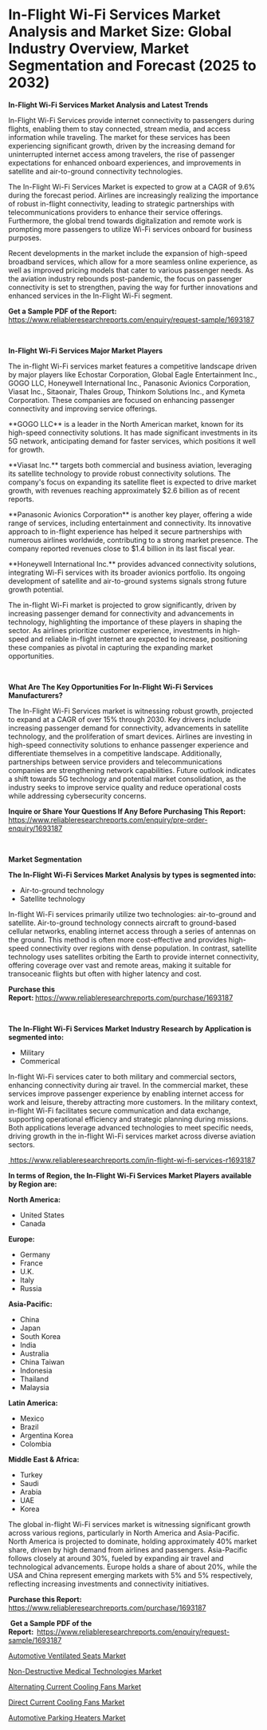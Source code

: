 <p><h1>In-Flight Wi-Fi Services Market Analysis and Market Size: Global Industry Overview, Market Segmentation and Forecast (2025 to 2032)</h1></p><p><strong>In-Flight Wi-Fi Services Market Analysis and Latest Trends</strong></p>
<p><p>In-Flight Wi-Fi Services provide internet connectivity to passengers during flights, enabling them to stay connected, stream media, and access information while traveling. The market for these services has been experiencing significant growth, driven by the increasing demand for uninterrupted internet access among travelers, the rise of passenger expectations for enhanced onboard experiences, and improvements in satellite and air-to-ground connectivity technologies. </p><p>The In-Flight Wi-Fi Services Market is expected to grow at a CAGR of 9.6% during the forecast period. Airlines are increasingly realizing the importance of robust in-flight connectivity, leading to strategic partnerships with telecommunications providers to enhance their service offerings. Furthermore, the global trend towards digitalization and remote work is prompting more passengers to utilize Wi-Fi services onboard for business purposes. </p><p>Recent developments in the market include the expansion of high-speed broadband services, which allow for a more seamless online experience, as well as improved pricing models that cater to various passenger needs. As the aviation industry rebounds post-pandemic, the focus on passenger connectivity is set to strengthen, paving the way for further innovations and enhanced services in the In-Flight Wi-Fi segment.</p></p>
<p><strong>Get a Sample PDF of the Report:&nbsp;</strong> <a href="https://www.reliableresearchreports.com/enquiry/request-sample/1693187?utm_campaign=102&utm_medium=2&utm_source=Github&utm_content=ia&utm_term=27032025&utm_id=in-flight-wi-fi-services">https://www.reliableresearchreports.com/enquiry/request-sample/1693187</a></p>
<p>&nbsp;</p>
<p><strong>In-Flight Wi-Fi Services Major Market Players</strong></p>
<p><p>The in-flight Wi-Fi services market features a competitive landscape driven by major players like Echostar Corporation, Global Eagle Entertainment Inc., GOGO LLC, Honeywell International Inc., Panasonic Avionics Corporation, Viasat Inc., Sitaonair, Thales Group, Thinkom Solutions Inc., and Kymeta Corporation. These companies are focused on enhancing passenger connectivity and improving service offerings.</p><p>**GOGO LLC** is a leader in the North American market, known for its high-speed connectivity solutions. It has made significant investments in its 5G network, anticipating demand for faster services, which positions it well for growth.</p><p>**Viasat Inc.** targets both commercial and business aviation, leveraging its satellite technology to provide robust connectivity solutions. The company's focus on expanding its satellite fleet is expected to drive market growth, with revenues reaching approximately $2.6 billion as of recent reports.</p><p>**Panasonic Avionics Corporation** is another key player, offering a wide range of services, including entertainment and connectivity. Its innovative approach to in-flight experience has helped it secure partnerships with numerous airlines worldwide, contributing to a strong market presence. The company reported revenues close to $1.4 billion in its last fiscal year.</p><p>**Honeywell International Inc.** provides advanced connectivity solutions, integrating Wi-Fi services with its broader avionics portfolio. Its ongoing development of satellite and air-to-ground systems signals strong future growth potential.</p><p>The in-flight Wi-Fi market is projected to grow significantly, driven by increasing passenger demand for connectivity and advancements in technology, highlighting the importance of these players in shaping the sector. As airlines prioritize customer experience, investments in high-speed and reliable in-flight internet are expected to increase, positioning these companies as pivotal in capturing the expanding market opportunities.</p></p>
<p>&nbsp;</p>
<p><strong>What Are The Key Opportunities For In-Flight Wi-Fi Services Manufacturers?</strong></p>
<p><p>The In-Flight Wi-Fi Services market is witnessing robust growth, projected to expand at a CAGR of over 15% through 2030. Key drivers include increasing passenger demand for connectivity, advancements in satellite technology, and the proliferation of smart devices. Airlines are investing in high-speed connectivity solutions to enhance passenger experience and differentiate themselves in a competitive landscape. Additionally, partnerships between service providers and telecommunications companies are strengthening network capabilities. Future outlook indicates a shift towards 5G technology and potential market consolidation, as the industry seeks to improve service quality and reduce operational costs while addressing cybersecurity concerns.</p></p>
<p><strong>Inquire or Share Your Questions If Any Before Purchasing This Report:</strong> <a href="https://www.reliableresearchreports.com/enquiry/pre-order-enquiry/1693187?utm_campaign=102&utm_medium=2&utm_source=Github&utm_content=ia&utm_term=27032025&utm_id=in-flight-wi-fi-services">https://www.reliableresearchreports.com/enquiry/pre-order-enquiry/1693187</a></p>
<p>&nbsp;</p>
<p><strong>Market Segmentation</strong></p>
<p><strong>The In-Flight Wi-Fi Services Market Analysis by types is segmented into:</strong></p>
<p><ul><li>Air-to-ground technology</li><li>Satellite technology</li></ul></p>
<p><p>In-flight Wi-Fi services primarily utilize two technologies: air-to-ground and satellite. Air-to-ground technology connects aircraft to ground-based cellular networks, enabling internet access through a series of antennas on the ground. This method is often more cost-effective and provides high-speed connectivity over regions with dense population. In contrast, satellite technology uses satellites orbiting the Earth to provide internet connectivity, offering coverage over vast and remote areas, making it suitable for transoceanic flights but often with higher latency and cost.</p></p>
<p><strong>Purchase this Report:&nbsp;</strong><a href="https://www.reliableresearchreports.com/purchase/1693187?utm_campaign=102&utm_medium=2&utm_source=Github&utm_content=ia&utm_term=27032025&utm_id=in-flight-wi-fi-services">https://www.reliableresearchreports.com/purchase/1693187</a></p>
<p>&nbsp;</p>
<p><strong>The In-Flight Wi-Fi Services Market Industry Research by Application is segmented into:</strong></p>
<p><ul><li>Military</li><li>Commerical</li></ul></p>
<p><p>In-flight Wi-Fi services cater to both military and commercial sectors, enhancing connectivity during air travel. In the commercial market, these services improve passenger experience by enabling internet access for work and leisure, thereby attracting more customers. In the military context, in-flight Wi-Fi facilitates secure communication and data exchange, supporting operational efficiency and strategic planning during missions. Both applications leverage advanced technologies to meet specific needs, driving growth in the in-flight Wi-Fi services market across diverse aviation sectors.</p></p>
<p><a href="https://www.reliableresearchreports.com/in-flight-wi-fi-services-r1693187?utm_campaign=102&utm_medium=2&utm_source=Github&utm_content=ia&utm_term=27032025&utm_id=in-flight-wi-fi-services">&nbsp;https://www.reliableresearchreports.com/in-flight-wi-fi-services-r1693187</a></p>
<p><strong>In terms of Region, the In-Flight Wi-Fi Services Market Players available by Region are:</strong></p>
<p>
    <p> <strong> North America: </strong>
        <ul>
            <li>United States</li>
            <li>Canada</li>
        </ul>
        </p> 
    <p> <strong> Europe: </strong>
        <ul>
            <li>Germany</li>
            <li>France</li>
            <li>U.K.</li>
            <li>Italy</li>
            <li>Russia</li>
        </ul>
        </p> 
    <p> <strong> Asia-Pacific: </strong>
        <ul>
            <li>China</li>
            <li>Japan</li>
            <li>South Korea</li>
            <li>India</li>
            <li>Australia</li>
            <li>China Taiwan</li>
            <li>Indonesia</li>
            <li>Thailand</li>
            <li>Malaysia</li>
        </ul>
        </p> 
    <p> <strong> Latin America: </strong>
        <ul>
            <li>Mexico</li>
            <li>Brazil</li>
            <li>Argentina Korea</li>
            <li>Colombia</li>
        </ul>
        </p> 
    <p> <strong> Middle East & Africa: </strong>
        <ul>
            <li>Turkey</li>
            <li>Saudi</li>
            <li>Arabia</li>
            <li>UAE</li>
            <li>Korea</li>
        </ul>
    </p>
    </p>
<p><p>The global in-flight Wi-Fi services market is witnessing significant growth across various regions, particularly in North America and Asia-Pacific. North America is projected to dominate, holding approximately 40% market share, driven by high demand from airlines and passengers. Asia-Pacific follows closely at around 30%, fueled by expanding air travel and technological advancements. Europe holds a share of about 20%, while the USA and China represent emerging markets with 5% and 5% respectively, reflecting increasing investments and connectivity initiatives.</p></p>
<p><strong>Purchase this Report: </strong><a href="https://www.reliableresearchreports.com/purchase/1693187?utm_campaign=102&utm_medium=2&utm_source=Github&utm_content=ia&utm_term=27032025&utm_id=in-flight-wi-fi-services">https://www.reliableresearchreports.com/purchase/1693187</a></p>
<p>&nbsp;<strong>Get a Sample PDF of the Report:&nbsp;&nbsp;</strong><a href="https://www.reliableresearchreports.com/enquiry/request-sample/1693187?utm_campaign=102&utm_medium=2&utm_source=Github&utm_content=ia&utm_term=27032025&utm_id=in-flight-wi-fi-services">https://www.reliableresearchreports.com/enquiry/request-sample/1693187</a></p>
<p><strong></strong></p>
<p><p><a href="https://github.com/hutchkloor4x/Market-Research-Report-List-1/blob/main/automotive-ventilated-seats-market.md?utm_campaign=102&utm_medium=2&utm_source=Github&utm_content=ia&utm_term=27032025&utm_id=in-flight-wi-fi-services">Automotive Ventilated Seats Market</a></p><p><a href="https://github.com/ludongfomban/Market-Research-Report-List-1/blob/main/non-destructive-medical-technologies-market.md?utm_campaign=102&utm_medium=2&utm_source=Github&utm_content=ia&utm_term=27032025&utm_id=in-flight-wi-fi-services">Non-Destructive Medical Technologies Market</a></p><p><a href="https://github.com/variothonia/Market-Research-Report-List-1/blob/main/alternating-current-cooling-fans-market.md?utm_campaign=102&utm_medium=2&utm_source=Github&utm_content=ia&utm_term=27032025&utm_id=in-flight-wi-fi-services">Alternating Current Cooling Fans Market</a></p><p><a href="https://github.com/lalkobrinarb/Market-Research-Report-List-1/blob/main/direct-current-cooling-fans-market.md?utm_campaign=102&utm_medium=2&utm_source=Github&utm_content=ia&utm_term=27032025&utm_id=in-flight-wi-fi-services">Direct Current Cooling Fans Market</a></p><p><a href="https://github.com/kimanyuzuga/Market-Research-Report-List-1/blob/main/automotive-parking-heaters-market.md?utm_campaign=102&utm_medium=2&utm_source=Github&utm_content=ia&utm_term=27032025&utm_id=in-flight-wi-fi-services">Automotive Parking Heaters Market</a></p></p>